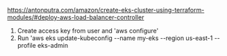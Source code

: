 https://antonputra.com/amazon/create-eks-cluster-using-terraform-modules/#deploy-aws-load-balancer-controller



1. Create access key from user and 'aws configure'
2. Run  'aws eks update-kubeconfig --name my-eks --region us-east-1 --profile eks-admin

